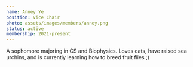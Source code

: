 ```yaml
---
name: Anney Ye
position: Vice Chair
photo: assets/images/members/anney.png
status: active
membership: 2021-present
---
```


A sophomore majoring in CS and Biophysics.
Loves cats, have raised sea urchins,
and is currently learning how to breed fruit flies ;)
